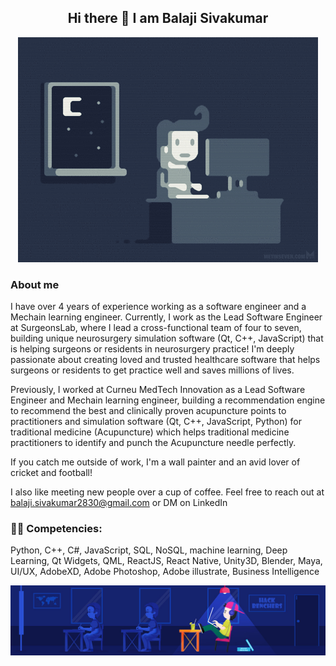 <h2 align="center">
Hi there 👋 I am Balaji Sivakumar
</h2>

  <p align="center">
    <img src="https://github.com/Balajisivakumar92/Balajisivakumar92/blob/main/github%20profile%20gif/e426702edf874b181aced1e2fa5c6cde.gif">
  </p>

### About me
I have over 4 years of experience working as a software engineer and a Mechain learning engineer. Currently, I work as the Lead Software Engineer at SurgeonsLab, where I lead a cross-functional team of four to seven, building unique neurosurgery simulation software (Qt, C++, JavaScript) that is helping surgeons or residents in neurosurgery practice! I'm deeply passionate about creating loved and trusted healthcare software that helps surgeons or residents to get practice well and saves millions of lives.

Previously, I worked at Curneu MedTech Innovation as a Lead Software Engineer and Mechain learning engineer, building a recommendation engine to recommend the best and clinically proven acupuncture points to practitioners and simulation software (Qt, C++, JavaScript, Python) for traditional medicine (Acupuncture) which helps traditional medicine practitioners to identify and punch the Acupuncture needle perfectly.

If you catch me outside of work, I'm a wall painter and an avid lover of cricket and football!

I also like meeting new people over a cup of coffee. Feel free to reach out at balaji.sivakumar2830@gmail.com or DM on LinkedIn

### 🤹🏻 Competencies: 
Python, C++, C#, JavaScript, SQL, NoSQL, machine learning, Deep Learning, Qt Widgets, QML, ReactJS, React Native, Unity3D, Blender, Maya, UI/UX, AdobeXD, Adobe Photoshop, Adobe illustrate, Business Intelligence


  <p align="center">
    <img src="https://github.com/Balajisivakumar92/Balajisivakumar92/blob/main/github%20profile%20gif/79731568097599.5b50bca477735.jpg">
  </p>
